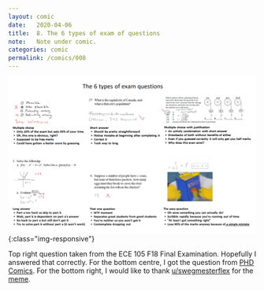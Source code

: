 ```yaml
---
layout: comic
date:   2020-04-06
title:  8. The 6 types of exam of questions
note:   Note under comic.
categories: comic
permalink: /comics/008
---
```

![PAGE 008](/comics/008-HNZc5ZN3RgGo7RiU-O2NFp7elfMM0rKzB.png){:class="img-responsive"}

[]()

Top right question taken from the ECE 105 F18 Final Examination. Hopefully I answered that correctly. For the bottom centre, I got the question from [PHD Comics](http://phdcomics.com/comics/archive.php?comicid=993). For the bottom right, I would like to thank [u/swegmesterflex](https://www.reddit.com/user/swegmesterflex) for the [meme](https://www.reddit.com/r/uwaterloo/comments/9zkfo0/can_i_get_an_f_in_chat/).
